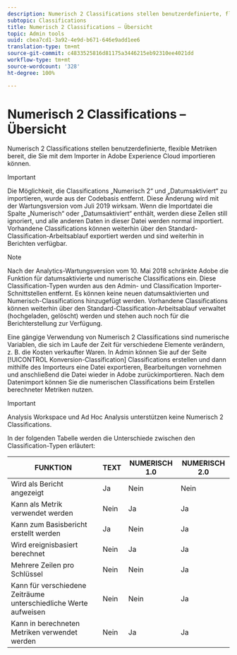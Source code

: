 ```yaml
---
description: Numerisch 2 Classifications stellen benutzerdefinierte, flexible Metriken bereit, die Sie mit dem Importer in Adobe Experience Cloud importieren können.
subtopic: Classifications
title: Numerisch 2 Classifications – Übersicht
topic: Admin tools
uuid: cbea7cd1-3a92-4e9d-b671-646e9add1ee6
translation-type: tm+mt
source-git-commit: c4833525816d81175a3446215eb92310ee4021dd
workflow-type: tm+mt
source-wordcount: '328'
ht-degree: 100%

---
```



# Numerisch 2 Classifications – Übersicht

Numerisch 2 Classifications stellen benutzerdefinierte, flexible Metriken bereit, die Sie mit dem Importer in Adobe Experience Cloud importieren können.

>[!IMPORTANT]
>
>Die Möglichkeit, die Classifications „Numerisch 2“ und „Datumsaktiviert“ zu importieren, wurde aus der Codebasis entfernt. Diese Änderung wird mit der Wartungsversion vom Juli 2019 wirksam. Wenn die Importdatei die Spalte „Numerisch“ oder „Datumsaktiviert“ enthält, werden diese Zellen still ignoriert, und alle anderen Daten in dieser Datei werden normal importiert. Vorhandene Classifications können weiterhin über den Standard-Classification-Arbeitsablauf exportiert werden und sind weiterhin in Berichten verfügbar.

>[!NOTE]
>
>Nach der Analytics-Wartungsversion vom 10. Mai 2018 schränkte Adobe die Funktion für datumsaktivierte und numerische Classifications ein. Diese Classification-Typen wurden aus den Admin- und Classification Importer-Schnittstellen entfernt. Es können keine neuen datumsaktivierten und Numerisch-Classifications hinzugefügt werden. Vorhandene Classifications können weiterhin über den Standard-Classification-Arbeitsablauf verwaltet (hochgeladen, gelöscht) werden und stehen auch noch für die Berichterstellung zur Verfügung.

Eine gängige Verwendung von Numerisch 2 Classifications sind numerische Variablen, die sich im Laufe der Zeit für verschiedene Elemente verändern, z. B. die Kosten verkaufter Waren. In Admin können Sie auf der Seite [!UICONTROL Konversion-Classification] Classifications erstellen und dann mithilfe des Importeurs eine Datei exportieren, Bearbeitungen vornehmen und anschließend die Datei wieder in Adobe zurückimportieren. Nach dem Datenimport können Sie die numerischen Classifications beim Erstellen berechneter Metriken nutzen.

>[!IMPORTANT]
>
>Analysis Workspace und Ad Hoc Analysis unterstützen keine Numerisch 2 Classifications.

In der folgenden Tabelle werden die Unterschiede zwischen den Classification-Typen erläutert:

| FUNKTION | TEXT | NUMERISCH 1.0 | NUMERISCH 2.0 |
|---|---|---|---|
| Wird als Bericht angezeigt | Ja | Nein | Nein |
| Kann als Metrik verwendet werden | Nein | Ja | Ja |
| Kann zum Basisbericht erstellt werden | Ja | Nein | Ja |
| Wird ereignisbasiert berechnet | Nein | Ja | Ja |
| Mehrere Zeilen pro Schlüssel | Nein | Nein | Ja |
| Kann für verschiedene Zeiträume unterschiedliche Werte aufweisen | Nein | Nein | Ja |
| Kann in berechneten Metriken verwendet werden | Nein | Ja | Ja |

